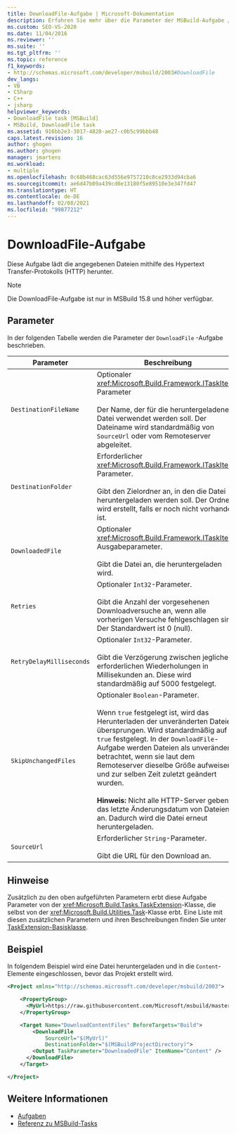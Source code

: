```yaml
---
title: DownloadFile-Aufgabe | Microsoft-Dokumentation
description: Erfahren Sie mehr über die Parameter der MSBuild-Aufgabe „DownloadFile“, mit der angegebene Dateien unter Verwendung von HTTP heruntergeladen werden.
ms.custom: SEO-VS-2020
ms.date: 11/04/2016
ms.reviewer: ''
ms.suite: ''
ms.tgt_pltfrm: ''
ms.topic: reference
f1_keywords:
- http://schemas.microsoft.com/developer/msbuild/2003#DownloadFile
dev_langs:
- VB
- CSharp
- C++
- jsharp
helpviewer_keywords:
- DownloadFile task [MSBuild]
- MSBuild, DownloadFile task
ms.assetid: 916bb2e3-3017-4828-ae27-c0b5c99bbb48
caps.latest.revision: 16
author: ghogen
ms.author: ghogen
manager: jmartens
ms.workload:
- multiple
ms.openlocfilehash: 0c68b468cac63d556e9757210c8ce2933d94cba6
ms.sourcegitcommit: ae6d47b09a439cd0e13180f5e89510e3e347fd47
ms.translationtype: HT
ms.contentlocale: de-DE
ms.lasthandoff: 02/08/2021
ms.locfileid: "99877212"
---
```

# <a name="downloadfile-task"></a>DownloadFile-Aufgabe

Diese Aufgabe lädt die angegebenen Dateien mithilfe des Hypertext Transfer-Protokolls (HTTP) herunter.

>[!NOTE]
>Die DownloadFile-Aufgabe ist nur in MSBuild 15.8 und höher verfügbar.

## <a name="parameters"></a>Parameter

In der folgenden Tabelle werden die Parameter der `DownloadFile` -Aufgabe beschrieben.

|Parameter|Beschreibung|
|---------------|-----------------|
|`DestinationFileName`|Optionaler <xref:Microsoft.Build.Framework.ITaskItem>-Parameter<br /><br /> Der Name, der für die heruntergeladene Datei verwendet werden soll.  Der Dateiname wird standardmäßig von `SourceUrl` oder vom Remoteserver abgeleitet.|
|`DestinationFolder`|Erforderlicher <xref:Microsoft.Build.Framework.ITaskItem>-Parameter.<br /><br /> Gibt den Zielordner an, in den die Datei heruntergeladen werden soll.  Der Ordner wird erstellt, falls er noch nicht vorhanden ist.|
|`DownloadedFile`|Optionaler <xref:Microsoft.Build.Framework.ITaskItem>-Ausgabeparameter.<br /><br /> Gibt die Datei an, die heruntergeladen wird.|
|`Retries`|Optionaler `Int32`-Parameter.<br /><br /> Gibt die Anzahl der vorgesehenen Downloadversuche an, wenn alle vorherigen Versuche fehlgeschlagen sind. Der Standardwert ist 0 (null).|
|`RetryDelayMilliseconds`|Optionaler `Int32`-Parameter.<br /><br /> Gibt die Verzögerung zwischen jeglichen erforderlichen Wiederholungen in Millisekunden an. Diese wird standardmäßig auf 5000 festgelegt.|
|`SkipUnchangedFiles`|Optionaler `Boolean`-Parameter.<br /><br /> Wenn `true` festgelegt ist, wird das Herunterladen der unveränderten Dateien übersprungen. Wird standardmäßig auf `true` festgelegt. In der `DownloadFile`-Aufgabe werden Dateien als unverändert betrachtet, wenn sie laut dem Remoteserver dieselbe Größe aufweisen und zur selben Zeit zuletzt geändert wurden. <br /><br />**Hinweis:** Nicht alle HTTP-Server geben das letzte Änderungsdatum von Dateien an. Dadurch wird die Datei erneut heruntergeladen.|
|`SourceUrl`|Erforderlicher `String`-Parameter.<br /><br /> Gibt die URL für den Download an.|

## <a name="remarks"></a>Hinweise

Zusätzlich zu den oben aufgeführten Parametern erbt diese Aufgabe Parameter von der <xref:Microsoft.Build.Tasks.TaskExtension>-Klasse, die selbst von der <xref:Microsoft.Build.Utilities.Task>-Klasse erbt. Eine Liste mit diesen zusätzlichen Parametern und ihren Beschreibungen finden Sie unter [TaskExtension-Basisklasse](../msbuild/taskextension-base-class.md).

## <a name="example"></a>Beispiel

In folgendem Beispiel wird eine Datei heruntergeladen und in die `Content`-Elemente eingeschlossen, bevor das Projekt erstellt wird.

```xml
<Project xmlns="http://schemas.microsoft.com/developer/msbuild/2003">

    <PropertyGroup>
      <MyUrl>https://raw.githubusercontent.com/Microsoft/msbuild/master/LICENSE</MyUrl>
    </PropertyGroup>

    <Target Name="DownloadContentFiles" BeforeTargets="Build">
        <DownloadFile
            SourceUrl="$(MyUrl)"
            DestinationFolder="$(MSBuildProjectDirectory)">
        <Output TaskParameter="DownloadedFile" ItemName="Content" />
      </DownloadFile>
    </Target>

</Project>
```

## <a name="see-also"></a>Weitere Informationen

- [Aufgaben](../msbuild/msbuild-tasks.md)
- [Referenz zu MSBuild-Tasks](../msbuild/msbuild-task-reference.md)
